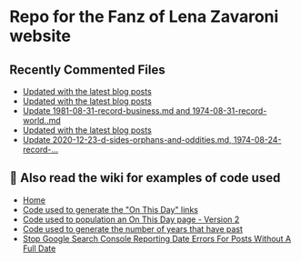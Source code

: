 # Repo for the Fanz of Lena Zavaroni website

## Recently Commented Files
<!-- BLOG-POST-LIST:START -->
- [Updated with the latest blog posts](https://github.com/FanzOfLenaZavaroni/fanzoflenazavaroni.github.io/commit/b01fc378fbfd9a29324af4ac4e7595e7ae891d08)
- [Updated with the latest blog posts](https://github.com/FanzOfLenaZavaroni/fanzoflenazavaroni.github.io/commit/3222e9696717c2dac87e649d9a00bd76ced4c89e)
- [Update 1981-08-31-record-business.md and 1974-08-31-record-world..md](https://github.com/FanzOfLenaZavaroni/fanzoflenazavaroni.github.io/commit/3f59da5798eae213f84616ac72fe78ffe1188356)
- [Updated with the latest blog posts](https://github.com/FanzOfLenaZavaroni/fanzoflenazavaroni.github.io/commit/ddc88a48a741c16c013b87e0103b90e01fa69989)
- [Update 2020-12-23-d-sides-orphans-and-oddities.md, 1974-08-24-record-…](https://github.com/FanzOfLenaZavaroni/fanzoflenazavaroni.github.io/commit/4d75a815bef09c591a420eda67d1b65e15bcc272)
<!-- BLOG-POST-LIST:END -->

## :notebook: Also read the wiki for examples of code used
* [Home](https://github.com/FanzOfLenaZavaroni/fanzoflenazavaroni.github.io/wiki)
* [Code used to generate the "On This Day" links](https://github.com/FanzOfLenaZavaroni/fanzoflenazavaroni.github.io/wiki/On-This-Day-Code)
* [Code used to population an On This Day page - Version 2](https://github.com/FanzOfLenaZavaroni/fanzoflenazavaroni.github.io/wiki/Code-used-to-population-an-On-This-Day-page-%E2%80%90-Version-2)
* [Code used to generate the number of years that have past](https://github.com/FanzOfLenaZavaroni/fanzoflenazavaroni.github.io/wiki/Number-of-years-gone-by-code)
* [Stop Google Search Console Reporting Date Errors For Posts Without A Full Date](https://github.com/FanzOfLenaZavaroni/fanzoflenazavaroni.github.io/wiki/Stop-Google-Search-Console-Reporting-Date-Errors-For-Posts-Without-A-Full-Date)
